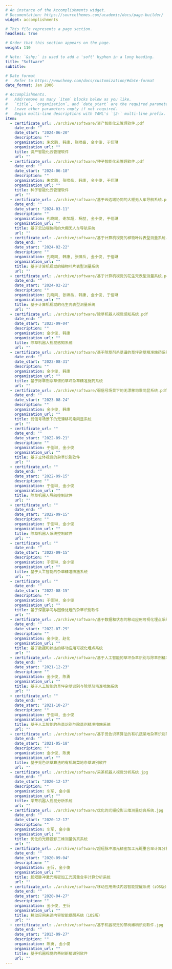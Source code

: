```yaml
---
# An instance of the Accomplishments widget.
# Documentation: https://sourcethemes.com/academic/docs/page-builder/
widget: accomplishments

# This file represents a page section.
headless: true

# Order that this section appears on the page.
weight: 110

# Note: `&shy;` is used to add a 'soft' hyphen in a long heading.
title: "Software"
subtitle:

# Date format
#   Refer to https://wowchemy.com/docs/customization/#date-format
date_format: Jan 2006

# Accomplishments.
#   Add/remove as many `item` blocks below as you like.
#   `title`, `organization`, and `date_start` are the required parameters.
#   Leave other parameters empty if not required.
#   Begin multi-line descriptions with YAML's `|2-` multi-line prefix.
item:
  - certificate_url: ./archive/software/资产智能化云管理软件.pdf
    date_end: ""
    date_start: "2024-06-20"
    description: ""
    organization: 朱文鹏, 韩康, 张啸岳, 金小俊, 于佳琳
    organization_url: ""
    title: 资产智能化云管理软件
    url: ""
  - certificate_url: ./archive/software/种子智能化云管理软件.pdf
    date_end: ""
    date_start: "2024-06-18"
    description: ""
    organization: 朱文鹏, 张啸岳, 韩康, 金小俊, 于佳琳
    organization_url: ""
    title: 种子智能化云管理软件
    url: ""
  - certificate_url: ./archive/software/基于云边端协同的大棚无人车导航系统.pdf
    date_end: ""
    date_start: "2024-03-11"
    description: ""
    organization: 孔晓同, 谢加超, 杨喆, 金小俊, 于佳琳
    organization_url: ""
    title: 基于云边端协同的大棚无人车导航系统
    url: ""
  - certificate_url: ./archive/software/基于计算机视觉的植物叶片表型测量系统.pdf
    date_end: ""
    date_start: "2024-02-22"
    description: ""
    organization: 孔晓同, 韩康, 张啸岳, 金小俊, 于佳琳
    organization_url: ""
    title: 基于计算机视觉的植物叶片表型测量系统
    url: ""
  - certificate_url: ./archive/software/基于计算机视觉的花生壳表型测量系统.pdf
    date_end: ""
    date_start: "2024-02-22"
    description: ""
    organization: 孔晓同, 张啸岳, 韩康, 金小俊, 于佳琳
    organization_url: ""
    title: 基于计算机视觉的花生壳表型测量系统
    url: ""
  - certificate_url: ./archive/software/除草机器人视觉感知系统.pdf
    date_end: ""
    date_start: "2023-09-04"
    description: ""
    organization: 金小俊, 韩康
    organization_url: ""
    title: 除草机器人视觉感知系统
    url: ""
  - certificate_url: ./archive/software/基于除草剂杀草谱的草坪杂草精准施药系统.pdf
    date_end: ""
    date_start: "2023-08-31"
    description: ""
    organization: 金小俊, 韩康
    organization_url: ""
    title: 基于除草剂杀草谱的草坪杂草精准施药系统
    url: ""
  - certificate_url: ./archive/software/弱信号场景下的无漂移司乘同显系统.pdf
    date_end: ""
    date_start: "2023-08-24"
    description: ""
    organization: 金小俊, 韩康
    organization_url: ""
    title: 弱信号场景下的无漂移司乘同显系统
    url: ""
  - certificate_url: ""
    date_end: ""
    date_start: "2022-09-21"
    description: ""
    organization: 于佳琳, 金小俊
    organization_url: ""
    title: 基于立体视觉的杂草识别软件
    url: ""
  - certificate_url: ""
    date_end: ""
    date_start: "2022-09-15"
    description: ""
    organization: 于佳琳, 金小俊
    organization_url: ""
    title: 除草机器人导航控制软件
    url: ""
  - certificate_url: ""
    date_end: ""
    date_start: "2022-09-15"
    description: ""
    organization: 于佳琳, 金小俊
    organization_url: ""
    title: 除草机器人系统控制软件
    url: ""
  - certificate_url: ""
    date_end: ""
    date_start: "2022-09-15"
    description: ""
    organization: 于佳琳, 金小俊
    organization_url: ""
    title: 基于人工智能的杂草精准喷施系统
    url: ""
  - certificate_url: ""
    date_end: ""
    date_start: "2022-08-15"
    description: ""
    organization: 于佳琳, 金小俊
    organization_url: ""
    title: 基于深度学习与图像处理的杂草识别软件
    url: ""
  - certificate_url: ./archive/software/基于数据和状态的移动应用可视化埋点系统.pdf
    date_end: ""
    date_start: "2022-07-29"
    description: ""
    organization: 金小俊, 赵化
    organization_url: ""
    title: 基于数据和状态的移动应用可视化埋点系统
    url: ""
  - certificate_url: ./archive/software/基于人工智能的草坪杂草识别与除草剂精准喷施系统.pdf
    date_end: ""
    date_start: "2021-12-23"
    description: ""
    organization: 金小俊, 陈勇
    organization_url: ""
    title: 基于人工智能的草坪杂草识别与除草剂精准喷施系统
    url: ""
  - certificate_url: ""
    date_end: ""
    date_start: "2021-10-27"
    description: ""
    organization: 于佳琳, 金小俊
    organization_url: ""
    title: 基于人工智能的杂草识别与除草剂精准喷施系统
    url: ""
  - certificate_url: ./archive/software/基于觅色识草算法的有机蔬菜地杂草识别软件.pdf
    date_end: ""
    date_start: "2021-05-18"
    description: ""
    organization: 金小俊, 陈勇
    organization_url: ""
    title: 基于觅色识草算法的有机蔬菜地杂草识别软件
    url: ""
  - certificate_url: ./archive/software/采茶机器人视觉分析系统.jpg
    date_end: ""
    date_start: "2020-12-17"
    description: ""
    organization: 车军, 金小俊
    organization_url: ""
    title: 采茶机器人视觉分析系统
    url: ""
  - certificate_url: ./archive/software/优化的光栅投影三维测量仿真系统.jpg
    date_end: ""
    date_start: "2020-12-17"
    description: ""
    organization: 车军, 金小俊
    organization_url: ""
    title: 优化的光栅投影三维测量仿真系统
    url: ""
  - certificate_url: ./archive/software/超短脉冲激光精密加工光斑重合率计算分析系统.pdf
    date_end: ""
    date_start: "2020-09-04"
    description: ""
    organization: 王衍, 金小俊
    organization_url: ""
    title: 超短脉冲激光精密加工光斑重合率计算分析系统
    url: ""
  - certificate_url: ./archive/software/移动应用未读内容智能提醒系统（iOS版）.pdf
    date_end: ""
    date_start: "2020-04-27"
    description: ""
    organization: 金小俊, 王衍
    organization_url: ""
    title: 移动应用未读内容智能提醒系统（iOS版）
    url: ""
  - certificate_url: ./archive/software/基于机器视觉的茶树嫩梢识别软件.jpg
    date_end: ""
    date_start: "2013-09-27"
    description: ""
    organization: 陈勇, 金小俊
    organization_url: ""
    title: 基于机器视觉的茶树新梢识别软件
    url: ""
---
```


